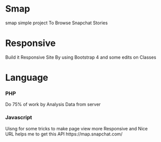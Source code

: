 # Smap
smap simple project To Browse Snapchat
Stories
# Responsive
Build it Responsive Site
By using Bootstrap 4 and some edits
on Classes
# Language
<h3>PHP</h3>  Do 75% of work by Analysis  Data from server
<h3>Javascript</h3>  Uisng for some tricks to make page view more Responsive and Nice<br>
URL helps me to get this API  https://map.snapchat.com/
